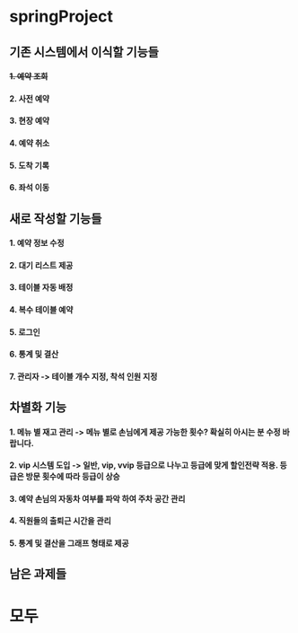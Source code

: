 springProject
=




기존 시스템에서 이식할 기능들
-
#### ~~1. 예약 조회~~
#### 2. 사전 예약
#### 3. 현장 예약
#### 4. 예약 취소
#### 5. 도착 기록
#### 6. 좌석 이동


새로 작성할 기능들
-
#### 1. 예약 정보 수정
#### 2. 대기 리스트 제공
#### 3. 테이블 자동 배정
#### 4. 복수 테이블 예약
#### 5. 로그인
#### 6. 통계 및 결산
#### 7. 관리자 -> 테이블 개수 지정, 착석 인원 지정


차별화 기능
-
#### 1. 메뉴 별 재고 관리 -> 메뉴 별로 손님에게 제공 가능한 횟수? 확실히 아시는 분 수정 바랍니다.
#### 2. vip 시스템 도입 -> 일반, vip, vvip 등급으로 나누고 등급에 맞게 할인전략 적용. 등급은 방문 횟수에 따라 등급이 상승
#### 3. 예약 손님의 자동차 여부를 파악 하여 주차 공간 관리
#### 4. 직원들의 출퇴근 시간을 관리
#### 5. 통계 및 결산을 그래프 형태로 제공


남은 과제들
-
# 모두


